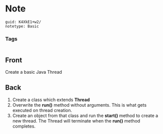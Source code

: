 # Note
```
guid: K4XkE1+w2/
notetype: Basic
```

### Tags
```
```

## Front
Create a basic Java Thread
## Back
1. Create a class which extends <b>Thread</b>
2. Overwrite the <b>run()</b> method without arguments. This is what gets executed on thread creation.
3. Create an object from that class and run the <b>start() </b>method to create a new thread.
The Thread will terminate when the <b>run()</b> method completes.
